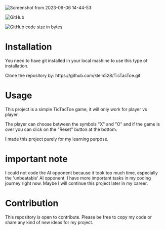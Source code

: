 ![Screenshot from 2023-09-06 14-44-53](https://github.com/klein528/TicTacToe/assets/88459146/0b944191-8c2c-4ed0-8cd9-ba73c7ab6d41)

![GitHub](https://img.shields.io/github/license/klein528/TicTacToe)

![GitHub code size in bytes](https://img.shields.io/github/languages/code-size/klein528/TicTacToe)

<h1>Installation</h1>
<p>You need to have git installed in your local mashine to use this type of installation.</p>

<p>Clone the repository by: https://github.com/klein528/TicTacToe.git</p>

<h1>Usage</h1>
<p> This project is a simple TicTacToe game, it will only work for player vs player.</p>

<p> The player can choose between the symbols "X" and "O" and if the game is over you can click on the "Reset" button at the bottom.</p>

<p> I made this project purely for my learning purpose.</p>

<h1>important note</h1>

<p>I could not code the AI opponent because it took too much time, especially the 'unbeatable' AI opponent. I have more important tasks in my coding journey right now. Maybe I will continue this project later in my career.</p>


<h1>Contribution</h1>
<p>This repository is open to contribute. Please be free to copy my code or share any kind of new ideas for my project.</p>
